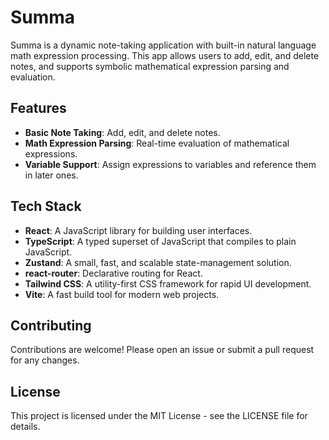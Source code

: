 # Summa

Summa is a dynamic note-taking application with built-in natural language math expression processing. This app allows users to add, edit, and delete notes, and supports symbolic mathematical expression parsing and evaluation.

## Features

- **Basic Note Taking**: Add, edit, and delete notes.
- **Math Expression Parsing**: Real-time evaluation of mathematical expressions.
- **Variable Support**: Assign expressions to variables and reference them in later ones.

## Tech Stack

- **React**: A JavaScript library for building user interfaces.
- **TypeScript**: A typed superset of JavaScript that compiles to plain JavaScript.
- **Zustand**: A small, fast, and scalable state-management solution.
- **react-router**: Declarative routing for React.
- **Tailwind CSS**: A utility-first CSS framework for rapid UI development.
- **Vite**: A fast build tool for modern web projects.

## Contributing

Contributions are welcome! Please open an issue or submit a pull request for any changes.

## License

This project is licensed under the MIT License - see the LICENSE file for details.